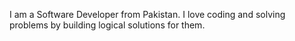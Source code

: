 I am a Software Developer from Pakistan. I love coding and solving problems by building logical solutions for them.
